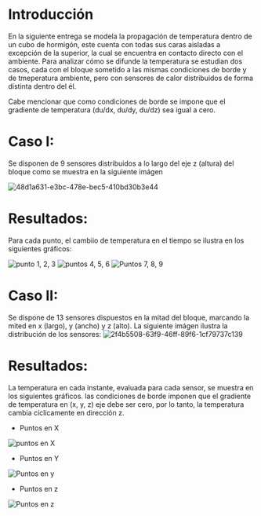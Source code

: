 
Introducción
============
En la siguiente entrega se modela la propagación de temperatura dentro de un cubo de hormigón, este cuenta con todas sus caras aisladas a excepción de la superior, la cual se encuentra en contacto directo con el ambiente. Para analizar cómo se difunde la temperatura se estudian dos casos, cada con el bloque sometido a las mismas condiciones de borde y de tmeperatura ambiente, pero con sensores de calor distribuidos de forma distinta dentro del él.

Cabe mencionar que como condiciones de borde se impone que el gradiente de temperatura (du/dx, du/dy, du/dz) sea igual a cero.

Caso I:
======
Se disponen de 9 sensores distribuidos a lo largo del eje z (altura) del bloque como se muestra en la siguiente imágen 

![48d1a631-e3bc-478e-bec5-410bd30b3e44](https://user-images.githubusercontent.com/53712876/63631736-7dd2b400-c5f9-11e9-8fd5-e8a85d181728.JPG)

Resultados:
===========
Para cada punto, el cambiio de temperatura en el tiempo se ilustra en los siguientes gráficos:


![punto 1, 2, 3](https://user-images.githubusercontent.com/53712876/63631770-ae1a5280-c5f9-11e9-9df9-aa83de78cb52.png)
![puntos 4, 5, 6](https://user-images.githubusercontent.com/53712876/63631771-b1add980-c5f9-11e9-9c03-e84e5c4ff912.png)
![Puntos 7, 8, 9](https://user-images.githubusercontent.com/53712876/63631772-b6728d80-c5f9-11e9-9e0d-f7cf092f6118.png)

Caso II:
========
Se dispone de 13 sensores dispuestos en la mitad del bloque, marcando la mited en x (largo), y (ancho) y z (alto). La siguiente imágen ilustra la distribución de los sensores:
![2f4b5508-63f9-46ff-89f6-1cf79737c139](https://user-images.githubusercontent.com/53712876/63631814-2ed94e80-c5fa-11e9-90f7-5e3e5ba3a084.JPG)

Resultados:
===========
La temperatura en cada instante, evaluada para cada sensor, se muestra en los siguientes gráficos. las condiciones de borde imponen que el gradiente de temperatura en (x, y, z) eje debe ser cero, por lo tanto, la temperatura cambia cíclicamente en dirección z.

- Puntos en X

![puntos en X](https://user-images.githubusercontent.com/53712876/63631899-714f5b00-c5fb-11e9-935f-9f56ec8b3529.png)
- Puntos en Y

![Puntos en y](https://user-images.githubusercontent.com/53712876/63631900-714f5b00-c5fb-11e9-8add-b8d80850d203.png)
- Puntos en z

![Puntos en z](https://user-images.githubusercontent.com/53712876/63631901-71e7f180-c5fb-11e9-909a-e4f01b38bf2f.png)
